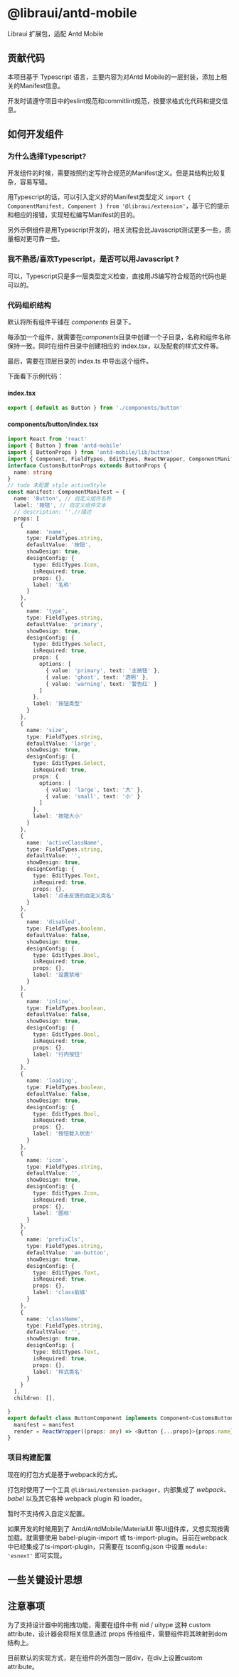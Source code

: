 # @libraui/antd-mobile

Libraui 扩展包，适配 Antd Mobile

## 贡献代码

本项目基于 Typescript 语言，主要内容为对Antd Mobile的一层封装，添加上相关的Manifest信息。

开发时请遵守项目中的eslint规范和commitlint规范，按要求格式化代码和提交信息。

## 如何开发组件

### 为什么选择Typescript?

开发组件的时候，需要按照约定写符合规范的Manifest定义。但是其结构比较复杂，容易写错。

用Typescript的话，可以引入定义好的Manifest类型定义 ` import { ComponentManifest, Component } from '@libraui/extension' `，基于它的提示和相应的报错，实现轻松编写Manifest的目的。

另外示例组件是用Typescript开发的，相关流程会比Javascript测试更多一些，质量相对更可靠一些。

### 我不熟悉/喜欢Typescript，是否可以用Javascript ?

可以，Typescript只是多一层类型定义检查，直接用JS编写符合规范的代码也是可以的。

### 代码组织结构

默认将所有组件平铺在 *components* 目录下。

每添加一个组件，就需要在*components*目录中创建一个子目录，名称和组件名称保持一致。同时在组件目录中创建相应的 index.tsx，以及配套的样式文件等。

最后，需要在顶层目录的 index.ts 中导出这个组件。

下面看下示例代码：

#### index.tsx

```typescript
export { default as Button } from './components/button'
```

#### components/button/index.tsx

```typescript
import React from 'react'
import { Button } from 'antd-mobile'
import { ButtonProps } from 'antd-mobile/lib/button'
import { Component, FieldTypes, EditTypes, ReactWrapper, ComponentManifest } from '@libraui/extension'
interface CustomsButtonProps extends ButtonProps {
  name: string
}
// todo 未配置 style activeStyle
const manifest: ComponentManifest = {
  name: 'Button', // 自定义组件名称
  label: '按钮', // 自定义组件文本
  // description: '',//描述
  props: [
    {
      name: 'name',
      type: FieldTypes.string,
      defaultValue: '按钮',
      showDesign: true,
      designConfig: {
        type: EditTypes.Icon,
        isRequired: true,
        props: {},
        label: '名称'
      }
    },
    {
      name: 'type',
      type: FieldTypes.string,
      defaultValue: 'primary',
      showDesign: true,
      designConfig: {
        type: EditTypes.Select,
        isRequired: true,
        props: {
          options: [
            { value: 'primary', text: '主按钮' },
            { value: 'ghost', text: '透明' },
            { value: 'warning', text: '警告红' }
          ]
        },
        label: '按钮类型'
      }
    },
    {
      name: 'size',
      type: FieldTypes.string,
      defaultValue: 'large',
      showDesign: true,
      designConfig: {
        type: EditTypes.Select,
        isRequired: true,
        props: {
          options: [
            { value: 'large', text: '大' },
            { value: 'small', text: '小' }
          ]
        },
        label: '按钮大小'
      }
    },
    {
      name: 'activeClassName',
      type: FieldTypes.string,
      defaultValue: '',
      showDesign: true,
      designConfig: {
        type: EditTypes.Text,
        isRequired: true,
        props: {},
        label: '点击反馈的自定义类名'
      }
    },
    {
      name: 'disabled',
      type: FieldTypes.boolean,
      defaultValue: false,
      showDesign: true,
      designConfig: {
        type: EditTypes.Bool,
        isRequired: true,
        props: {},
        label: '设置禁用'
      }
    },
    {
      name: 'inline',
      type: FieldTypes.boolean,
      defaultValue: false,
      showDesign: true,
      designConfig: {
        type: EditTypes.Bool,
        isRequired: true,
        props: {},
        label: '行内按钮'
      }
    },
    {
      name: 'loading',
      type: FieldTypes.boolean,
      defaultValue: false,
      showDesign: true,
      designConfig: {
        type: EditTypes.Bool,
        isRequired: true,
        props: {},
        label: '按钮载入状态'
      }
    },
    {
      name: 'icon',
      type: FieldTypes.string,
      defaultValue: '',
      showDesign: true,
      designConfig: {
        type: EditTypes.Icon,
        isRequired: true,
        props: {},
        label: '图标'
      }
    },
    {
      name: 'prefixCls',
      type: FieldTypes.string,
      defaultValue: 'am-button',
      showDesign: true,
      designConfig: {
        type: EditTypes.Text,
        isRequired: true,
        props: {},
        label: 'class前缀'
      }
    },
    {
      name: 'className',
      type: FieldTypes.string,
      defaultValue: '',
      showDesign: true,
      designConfig: {
        type: EditTypes.Text,
        isRequired: true,
        props: {},
        label: '样式类名'
      }
    }
  ],
  children: [],
  
}
export default class ButtonComponent implements Component<CustomsButtonProps> {
  manifest = manifest
  render = ReactWrapper((props: any) => <Button {...props}>{props.name}</Button>)
}
```

### 项目构建配置

现在的打包方式是基于webpack的方式。

打包时使用了一个工具 `@libraui/extension-packager`，内部集成了 *webpack*、*babel* 以及其它各种 webpack plugin 和 loader。

暂时不支持传入自定义配置。

如果开发的时候用到了 Antd/AntdMobile/MaterialUI 等UI组件库，又想实现按需加载。就需要使用 babel-plugin-import 或 ts-import-plugin。目前在webpack中已经集成了ts-import-plugin，只需要在 tsconfig.json 中设置 `module: 'esnext'` 即可实现。


## 一些关键设计思想

## 注意事项

为了支持设计器中的拖拽功能，需要在组件中有 nid / uitype 这种 custom attribute，设计器会将相关信息通过 props 传给组件，需要组件将其映射到dom结构上。

目前默认的实现方式，是在组件的外面包一层div，在div上设置custom attribute。

